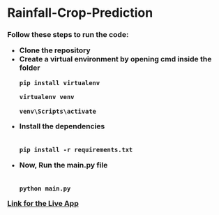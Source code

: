 # Rainfall-Crop-Prediction

<h3>
Follow these steps to run the code:
<ul>
<li>Clone the repository</li>
<li>Create a virtual environment by opening cmd inside the folder </li>
<p>  
  
``` pip install virtualenv ```

``` virtualenv venv ```

``` venv\Scripts\activate ```

<li> Install the dependencies </li>
<br>
  
``` pip install -r requirements.txt ``` 
  
<li> Now, Run the main.py file </li>
<br>
  
``` python main.py ```
 
</p>  
</ul>

[Link for the Live App](https://crop-recommend-bjm0.onrender.com)
  
</h3>

